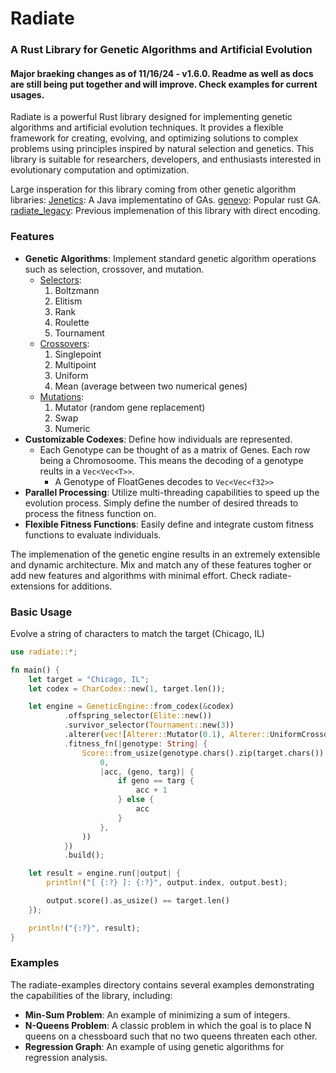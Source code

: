 # Radiate
### A Rust Library for Genetic Algorithms and Artificial Evolution

#### Major braeking changes as of 11/16/24 - v1.6.0. Readme as well as docs are still being put together and will improve. Check examples for current usages.

Radiate is a powerful Rust library designed for implementing genetic algorithms and artificial evolution techniques. It provides a flexible framework for creating, evolving, and optimizing solutions to complex problems using principles inspired by natural selection and genetics. This library is suitable for researchers, developers, and enthusiasts interested in evolutionary computation and optimization.

Large insperation for this library coming from other genetic algorithm libraries:
[Jenetics](https://github.com/jenetics/jenetics): A Java implementatino of GAs.
[genevo](https://github.com/innoave/genevo): Popular rust GA.
[radiate_legacy](https://github.com/pkalivas/radiate.legacy): Previous implemenation of this library with direct encoding.

### Features
* **Genetic Algorithms**: Implement standard genetic algorithm operations such as selection, crossover, and mutation.
  * [Selectors](https://en.wikipedia.org/wiki/Selection_(genetic_algorithm)#:~:text=Boltzmann%20selection,-In%20Boltzmann%20selection&text=The%20temperature%20is%20gradually%20lowered,the%20appropriate%20degree%20of%20diversity.):
      1. Boltzmann
      2. Elitism 
      3. Rank
      4. Roulette
      5. Tournament
   * [Crossovers](https://en.wikipedia.org/wiki/Crossover_(genetic_algorithm)):
      1. Singlepoint
      2. Multipoint
      3. Uniform
      4. Mean (average between two numerical genes)
    * [Mutations](https://en.wikipedia.org/wiki/Mutation_(genetic_algorithm)):
      1. Mutator (random gene replacement)
      2. Swap 
      3. Numeric
* **Customizable Codexes**: Define how individuals are represented.
  * Each Genotype can be thought of as a matrix of Genes. Each row being a Chromosoome. This means the decoding of a genotype reults in a ```Vec<Vec<T>>```. 
    * A Genotype of FloatGenes decodes to ```Vec<Vec<f32>>```
* **Parallel Processing**: Utilize multi-threading capabilities to speed up the evolution process. Simply define the number of desired threads to process the fitness function on.
* **Flexible Fitness Functions**: Easily define and integrate custom fitness functions to evaluate individuals.

The implemenation of the genetic engine results in an extremely extensible and dynamic architecture. Mix and match any of these features togher or add new features and algorithms with minimal effort. Check radiate-extensions for additions.

### Basic Usage
Evolve a string of characters to match the target (Chicago, IL)
```rust
use radiate::*;

fn main() {
    let target = "Chicago, IL";
    let codex = CharCodex::new(1, target.len());

    let engine = GeneticEngine::from_codex(&codex)
            .offspring_selector(Elite::new())
            .survivor_selector(Tournament::new(3))
            .alterer(vec![Alterer::Mutator(0.1), Alterer::UniformCrossover(0.5)])
            .fitness_fn(|genotype: String| {
                Score::from_usize(genotype.chars().zip(target.chars()).fold(
                    0,
                    |acc, (geno, targ)| {
                        if geno == targ {
                            acc + 1
                        } else {
                            acc
                        }
                    },
                ))
            })
            .build();

    let result = engine.run(|output| {
        println!("[ {:?} ]: {:?}", output.index, output.best);

        output.score().as_usize() == target.len()
    });

    println!("{:?}", result);
}
```
### Examples
The radiate-examples directory contains several examples demonstrating the capabilities of the library, including:
* **Min-Sum Problem**: An example of minimizing a sum of integers.
* **N-Queens Problem**: A classic problem in which the goal is to place N queens on a chessboard such that no two queens threaten each other.
* **Regression Graph**: An example of using genetic algorithms for regression analysis.